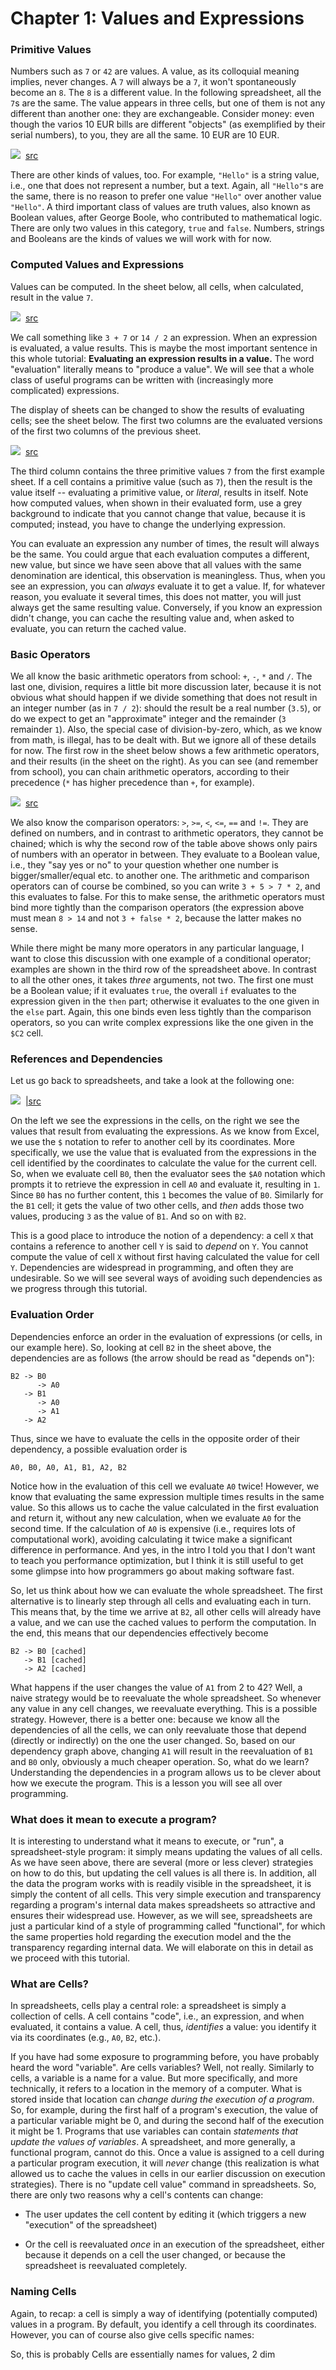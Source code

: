 # Chapter 1: Values and Expressions

### Primitive Values

Numbers such as `7` or `42` are values. A value, as its colloquial
meaning implies, never changes. A `7` will always be a `7`, it won't
spontaneously become an `8`. The `8` is a different value. In the
following spreadsheet, all the `7`s are the same. The value appears in
three cells, but one of them is not any different than another one: they
are exchangeable. Consider money: even though the varios 10 EUR bills
are different "objects" (as exemplified by their serial numbers), to
you, they are all the same. 10 EUR are 10 EUR.

![](BasicValues/SheetWithValues.png)&nbsp;&nbsp;[src](http://127.0.0.1:63320/node?ref=r%3A30b901aa-108c-498c-8b66-53a1d073f208%28chapter01_values%29%2F2522748330433039816)

There are other kinds of values, too. For example, `"Hello"` is a string
value, i.e., one that does not represent a number, but a text. Again,
all `"Hello"`s are the same, there is no reason to prefer one value
`"Hello"` over another value `"Hello"`. A third important class of
values are truth values, also known as Boolean values, after George
Boole, who contributed to mathematical logic. There are only two values
in this category, `true` and `false`. Numbers, strings and Booleans are
the kinds of values we will work with for now.


### Computed Values and Expressions

Values can be computed. In the sheet below, all cells, when calculated,
result in the value `7`. 

![](BasicValues/ComputedValues.png)&nbsp;&nbsp;[src](http://127.0.0.1:63320/node?ref=r%3A30b901aa-108c-498c-8b66-53a1d073f208%28chapter01_values%29%2F2522748330433277340)

We call something like `3 + 7` or `14 / 2` an expression. When an
expression is evaluated, a value results. This is maybe the most
important sentence in this whole tutorial: **Evaluating an expression
results in a value.** The word "evaluation" literally means to "produce
a value". We will see that a whole class of useful programs can be
written with (increasingly more complicated) expressions.

The display of sheets can be changed to show the results of evaluating
cells; see the sheet below. The first two columns are the evaluated
versions of the first two columns of the previous sheet. 

![](BasicValues/ComputedValuesValues.png)&nbsp;&nbsp;[src](http://127.0.0.1:63320/node?ref=r%3A30b901aa-108c-498c-8b66-53a1d073f208%28chapter01_values%29%2F2522748330433355383)

The third column contains the three primitive values `7` from the first
example sheet. If a cell contains a primitive value (such as `7`), then
the result is the value itself -- evaluating a primitive value, or
_literal_, results in itself. Note how computed values, when shown in
their evaluated form, use a grey background to indicate that you cannot
change that value, because it is computed; instead, you have to change
the underlying expression.

You can evaluate an expression any number of times, the result will
always be the same. You could argue that each evaluation computes a
different, new value, but since we have seen above that all values with
the same denomination are identical, this observation is meaningless.
Thus, when you see an expression, you can _always_ evaluate it to get a
value. If, for whatever reason, you evaluate it several times, this does
not matter, you will just always get the same resulting value.
Conversely, if you know an expression didn't change, you can cache the
resulting value and, when asked to evaluate, you can return the cached
value. 

### Basic Operators

We all know the basic arithmetic operators from school: `+`, `-`, `*`
and `/`. The last one, division, requires a little bit more discussion
later, because it is not obvious what should happen if we divide
something that does not result in an integer number (as in `7 / 2`):
should the result be a real number (`3.5`), or do we expect to get an
"approximate" integer and the remainder (`3` remainder `1`). Also, the
special case of division-by-zero, which, as we know from math, is
illegal, has to be dealt with. But we ignore all of these details for
now. The first row in the sheet below shows a few arithmetic operators,
and their results (in the sheet on the right). As you can see (and
remember from school), you can chain arithmetic operators, according to
their precedence (`*` has higher precedence than `+`, for example).

![](BasicValues/Operators.png)&nbsp;&nbsp;[src](http://127.0.0.1:63320/node?ref=r%3A30b901aa-108c-498c-8b66-53a1d073f208%28chapter01_values%29%2F2522748330433368810)


We also know the comparison operators: `>`, `>=`, `<`, `<=`, `==` and
`!=`. They are defined on numbers, and in contrast to arithmetic
operators, they cannot be chained; which is why the second row of the
table above shows only pairs of numbers with an operator in between.
They evaluate to a Boolean value, i.e., they "say yes or no" to your
question whether one number is bigger/smaller/equal etc. to another one.
The arithmetic and comparison operators can of course be combined, so you
can write `3 + 5 > 7 * 2`, and this evaluates to false. For this to make
sense, the arithmetic operators must bind more tightly than the comparison
operators (the expression above must mean `8 > 14` and not `3 + false * 2`, 
because the latter makes no sense.  


While there might be many more operators in any particular language, I
want to close this discussion with one example of a conditional
operator; examples are shown in the third row of the spreadsheet above.
In contrast to all the other ones, it takes _three_ arguments, not two.
The first one must be a Boolean value; if it evaluates `true`, the overall
`if` evaluates to the expression given in the `then` part; otherwise it 
evaluates to the one given in the `else` part. Again, this one binds even
less tightly than the comparison operators, so you can write complex expressions
like the one given in the `$C2` cell.


### References and Dependencies

Let us go back to spreadsheets, and take a look at the following one:

![](BasicValues/SimpleRefs.png)&nbsp;&nbsp;[|src](http://127.0.0.1:63320/node?ref=r%3A30b901aa-108c-498c-8b66-53a1d073f208%28chapter01_values%29%2F2522748330434130263)

On the left we see the expressions in the cells, on the right we see the
values that result from evaluating the expressions. As we know from
Excel, we use the `$` notation to refer to another cell by its
coordinates. More specifically, we use the value that is evaluated from
the expressions in the cell identified by the coordinates to calculate
the value for the current cell. So, when we evaluate cell `B0`, then the
evaluator sees the `$A0` notation which prompts it to retrieve the
expression in cell `A0` and evaluate it, resulting in `1`. Since `B0`
has no further content, this `1` becomes the value of `B0`. Similarly
for the `B1` cell; it gets the value of two other cells, and _then_ adds
those two values, producing `3` as the value of `B1`. And so on with
`B2`. 

This is a good place to introduce the notion of a dependency: a cell `X`
that contains a reference to another cell `Y` is said to _depend_ on `Y`.
You cannot compute the value of cell `X` without first having calculated
the value for cell `Y`. Dependencies are widespread in programming, and
often they are undesirable. So we will see several ways of avoiding such
dependencies as we progress through this tutorial.

### Evaluation Order 

Dependencies enforce an order in the evaluation of expressions (or cells,
in our example here). So, looking at cell `B2` in the sheet above, the dependencies
are as follows (the arrow should be read as "depends on"):

    B2 -> B0
          -> A0
       -> B1
          -> A0
          -> A1
       -> A2   

Thus, since we have to evaluate the cells in the opposite order of their 
dependency, a possible evaluation order is 

    A0, B0, A0, A1, B1, A2, B2
    
Notice how in the evaluation of this cell we evaluate `A0` twice! However,
we know that evaluating the same expression multiple times results in the same
value. So this allows us to cache the value calculated in the first evaluation
and return it, without any new calculation, when we evaluate `A0` for the
second time. If the calculation of `A0` is expensive (i.e., requires lots of
computational work), avoiding calculating it twice make a significant difference
in performance. And yes, in the intro I told you that I don't want to teach you
performance optimization, but I think it is still useful to get some glimpse 
into how programmers go about making software fast.
    
So, let us think about how we can evaluate the whole spreadsheet. The first
alternative is to linearly step through all cells and evaluating each in turn. 
This means that, by the time we arrive at `B2`, all other cells will already have
a value, and we can use the cached values to perform the computation. In the end,
this means that our dependencies effectively become
 
    B2 -> B0 [cached]
       -> B1 [cached]
       -> A2 [cached]

What happens if the user changes the value of `A1` from 2 to 42? Well, a naive
strategy would be to reevaluate the whole spreadsheet. So whenever any value in 
any cell changes, we reevaluate everything. This is a possible strategy. However,
there is a better one: because we know all the dependencies of all the cells, we 
can only reevaluate those that depend (directly or indirectly) on the one the user
changed. So, based on our dependency graph above, changing `A1` will result in
the reevaluation of `B1` and `B0` only, obviously a much cheaper operation.
So, what do we learn? Understanding the dependencies in a program allows us
to be clever about how we execute the program. This is a lesson you will see 
all over programming.


### What does it mean to execute a program?

It is interesting to understand what it means to execute, or "run", a
spreadsheet-style program: it simply means updating the values of all
cells. As we have seen above, there are several (more or less clever)
strategies on how to do this, but updating the cell values is all there
is. In addition, all the data the program works with is readily visible
in the spreadsheet, it is simply the content of all cells. This very
simple execution and transparency regarding a program's internal data
makes spreadsheets so attractive and ensures their widespread use.
However, as we will see, spreadsheets are just a particular kind of a
style of programming called "functional", for which the same properties
hold regarding the execution model and the the transparency regarding
internal data. We will elaborate on this in detail as we proceed with
this tutorial.


### What are Cells?

In spreadsheets, cells play a central role: a spreadsheet is simply
a collection of cells. A cell contains "code", i.e., an expression, 
and when evaluated, it contains a value. A cell, thus, _identifies_ a
value: you identify it via its coordinates (e.g., `A0`, `B2`, etc.).

If you have had some exposure to programming before, you have probably
heard the word "variable". Are cells variables? Well, not really.
Similarly to cells, a variable is a name for a value. But more
specifically, and more technically, it refers to a location in the
memory of a computer. What is stored inside that location can _change
during the execution of a program_. So, for example, during the first
half of a program's execution, the value of a particular variable might
be 0, and during the second half of the execution it might be 1.
Programs that use variables can contain _statements that update the
values of variables_. A spreadsheet, and more generally, a functional
program, cannot do this. Once a value is assigned to a cell during a
particular program execution, it will _never_ change (this realization
is what allowed us to cache the values in cells in our earlier
discussion on execution strategies). There is no "update cell value" 
command in spreadsheets. So, there are only two reasons why a cell's
contents can change:

* The user updates the cell content by editing it (which triggers
  a new "execution" of the spreadsheet)

* Or the cell is reevaluated _once_ in an execution of the spreadsheet,
  either because it depends on a cell the user changed, or because the
  spreadsheet is reevaluated completely.
  

### Naming Cells

Again, to recap: a cell is simply a way of identifying (potentially
computed) values in a program. By default, you identify a cell through
its coordinates. However, you can of course also give cells specific
names:





So, this is probably 
Cells are essentially names for values, 2 dim








